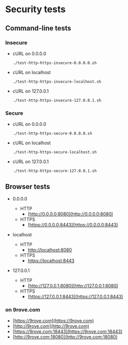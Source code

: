 # Security tests

## Command-line tests

### Insecure

* cURL on 0.0.0.0
  ```shell
  ./test-http-https-insecure-0.0.0.0.sh
  ```

* cURL on localhost
  ```shell
  ./test-http-https-insecure-localhost.sh
  ```

* cURL on 127.0.0.1
  ```shell
  ./test-http-https-insecure-127.0.0.1.sh
  ```

### Secure

* cURL on 0.0.0.0
  ```shell
  ./test-http-https-secure-0.0.0.0.sh
  ```

* cURL on localhost
  ```shell
  ./test-http-https-secure-localhost.sh
  ```

* cURL on 127.0.0.1
  ```shell
  ./test-http-https-secure-127.0.0.1.sh
  ```

## Browser tests

* 0.0.0.0
  * HTTP
    * [http://0.0.0.0:8080](http://0.0.0.0:8080)
  * HTTPS
    * [https://0.0.0.0:8443](https://0.0.0.0:8443)

* localhost
  * HTTP
    * [http://localhost:8080](http://localhost:8080)
  * HTTPS
    * [https://localhost:8443](https://localhost:8443)

* 127.0.0.1
  * HTTP
    * [http://127.0.0.1:8080](http://127.0.0.1:8080)
  * HTTPS
    * [https://127.0.0.1:8443](https://127.0.0.1:8443)

### on 9rove.com

* [https://9rove.com](https://9rove.com)
* [http://9rove.com](http://9rove.com)
* [https://9rove.com:18443](https://9rove.com:18443)
* [http://9rove.com:18080](http://9rove.com:18080)
